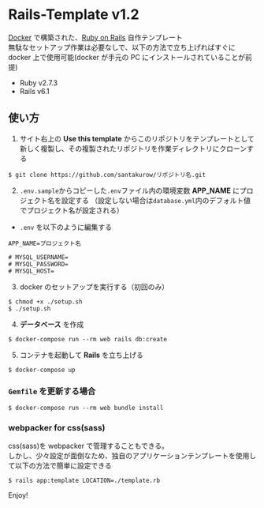# Rails-Template v1.2

[Docker](https://www.docker.com/products/docker-desktop) で構築された、[Ruby on Rails](https://github.com/rails/rails) 自作テンプレート  
無駄なセットアップ作業は必要なしで、以下の方法で立ち上げればすぐに docker 上で使用可能(docker が手元の PC にインストールされていることが前提)

- Ruby v2.7.3
- Rails v6.1

## 使い方

1. サイト右上の **Use this template** からこのリポジトリをテンプレートとして新しく複製し、その複製されたリポジトリを作業ディレクトリにクローンする

```
$ git clone https://github.com/santakurow/リポジトリ名.git
```

2. `.env.sample`からコピーした`.env`ファイル内の環境変数 **APP_NAME** にプロジェクト名を設定する
   （設定しない場合は`database.yml`内のデフォルト値でプロジェクト名が設定される）

- `.env` を以下のように編集する

```
APP_NAME=プロジェクト名

# MYSQL_USERNAME=
# MYSQL_PASSWORD=
# MYSQL_HOST=
```

3. docker のセットアップを実行する（初回のみ）

```
$ chmod +x ./setup.sh
$ ./setup.sh
```

4. **データベース** を作成

```
$ docker-compose run --rm web rails db:create
```

5. コンテナを起動して **Rails** を立ち上げる

```
$ docker-compose up
```

### `Gemfile` を更新する場合

```
$ docker-compose run --rm web bundle install
```

<!-- 2. イメージを構築

```
$ docker-compose build
```

3. 新しく `Gemfile` を更新

```
$ docker-compose run --rm web bundle install
```

4. キャッシュされている npm リストを再度インストール(**webpack**コマンドを使えるようにする)

```
$ docker-compose run --rm web yarn --check-files
```

5. `.env.sample`ファイルから新しくコピーした`.env`ファイル内の環境変数 **APP_NAME** にプロジェクト名を設定する
   （設定しない場合は`database.yml`内のデフォルト値でプロジェクト名が設定される）

```
$ cp .env.example .env
``` -->

### webpacker for css(sass)

css(sass)を webpacker で管理することもできる。  
しかし、少々設定が面倒なため、独自のアプリケーションテンプレートを使用して以下の方法で簡単に設定できる

```
$ rails app:template LOCATION=./template.rb
```

Enjoy!
